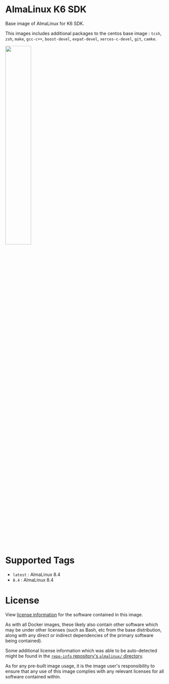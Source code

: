 # AlmaLinux K6 SDK

Base image of AlmaLinux for K6 SDK.

This images includes additional packages to the centos base image :
`tcsh`, `zsh`, `make`, `gcc-c++`,
`boost-devel`, `expat-devel`, `xerces-c-devel`, `git`, `camke`.

<img src="https://uc5e62b13268bc713bd18a811f7f.previews.dropboxusercontent.com/p/thumb/ABMgtgc3uWRNcj9IDM5veUceY-Cc5LLtDGYOmwSyWB1Tcb6pPtu2W3CnYNhJ0l45q2e-2M3zMsuhlb9OFnJeJd-hAsepYBv0zcC1dTMR3fZLdItKdR7fZMYoN7l8i43C3IHxv8msPPaMkkyY6KxbqhmL3YZ6smIUCb2WwkwQqAhJY4gGJ-DiUh_E-RO55EJMeoxaZNMSolt6RNHyvJnhrQhZIWbCfJnpykXvQqj3Qi-H_e1-ILVwB8B4x0AbIYc_f1ReEupZSz2jZwrzUizNraWvHfB_Uzm4eEzHvQEkQX5x2tI3wwCtoxPa9tAei1p6JDSYsC2b3r4KVgMJ9UXQlzoGnzpH76g4E2kS3uUWRmdecw/p.png?fv_content=true&size_mode=5" width=40%>


# Supported Tags

* `latest` : AlmaLinux 8.4
* `8.4` : AlmaLinux 8.4

# License

View [license information](https://almalinux.org/legal/)
for the software contained in this image.

As with all Docker images, these likely also contain other software
which may be under other licenses (such as Bash, etc from the base
distribution, along with any direct or indirect dependencies of
the primary software being contained).

Some additional license information which was able to be auto-detected
might be found in the
[`repo-info` repository's `almalinux/` directory](https://github.com/docker-library/repo-info/tree/master/repos/almalinux).

As for any pre-built image usage, it is the image user's responsibility
to ensure that any use of this image complies with any relevant licenses
for all software contained within.
